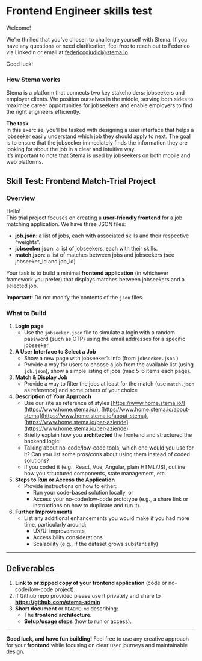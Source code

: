 # Frontend Engineer skills test

Welcome\!

We’re thrilled that you’ve chosen to challenge yourself with Stema. If you have any questions or need clarification, feel free to reach out to Federico via LinkedIn or email at federicogiudici@stema.io.

Good luck\!

### **How Stema works**

Stema is a platform that connects two key stakeholders: jobseekers and employer clients. We position ourselves in the middle, serving both sides to maximize career opportunities for jobseekers and enable employers to find the right engineers efficiently.

**The task**  
In this exercise, you’ll be tasked with designing a user interface that helps a jobseeker easily understand which job they should apply to next. The goal is to ensure that the jobseeker immediately finds the information they are looking for about the job in a clear and intuitive way.  
It’s important to note that Stema is used by jobseekers on both mobile and web platforms.  
 

## **Skill Test: Frontend Match-Trial Project**

### **Overview**

Hello\!  
This trial project focuses on creating a **user-friendly frontend** for a job matching application. We have three JSON files:

* **job.json**: a list of jobs, each with associated skills and their respective “weights”.  
* **jobseeker.json**: a list of jobseekers, each with their skills.  
* **match.json**: a list of matches between jobs and jobseekers (see jobseeker\_id and job\_id)

Your task is to build a minimal **frontend application** (in whichever framework you prefer) that displays matches between jobseekers and a selected job.

**Important**: Do not modify the contents of the `json` files.

### **What to Build**

1. **Login page**  
   * Use the `jobseeker.json` file to simulate a login with a random password (such as OTP) using the email addresses for a specific jobseeker  
2. **A User Interface to Select a Job**  
   * Show a new page with jobseeker’s info (from `jobseeker.json` )   
   * Provide a way for users to choose a job from the available list (using `job.json`), show a simple listing of jobs (max 5-6 items each page).   
3. **Match & Display Job**  
   * Provide a way to filter the jobs at least for the match (use `match.json` as reference) and some others of your choice  
4. **Description of Your Approach**  
   * Use our site as reference of styles [https://www.home.stema.io/](https://www.home.stema.io/), [https://www.home.stema.io/about-stema](https://www.home.stema.io/about-stema), [https://www.home.stema.io/per-aziende](https://www.home.stema.io/per-aziende)  
   * Briefly explain how you **architected** the frontend and structured the backend logic.  
   * Talking about no-code/low-code tools, which one would you use for it? Can you list some pros/cons about using them instead of coded solutions?  
   * If you coded it (e.g., React, Vue, Angular, plain HTML/JS), outline how you structured components, state management, etc.  
5. **Steps to Run or Access the Application**  
   * Provide instructions on how to either:  
     * Run your code-based solution locally, or  
     * Access your no-code/low-code prototype (e.g., a share link or instructions on how to duplicate and run it).  
6. **Further Improvements**   
   * List any additional enhancements you would make if you had more time, particularly around:  
     * UX/UI improvements  
     * Accessibility considerations  
     * Scalability (e.g., if the dataset grows substantially)

---

## **Deliverables**

1. **Link to or zipped copy of your frontend application** (code or no-code/low-code project).  
2. if Github repo provided please use it privately and share to **https://github.com/stema-admin**  
3. **Short document** or `README.md` describing:  
   * The **frontend architecture**.  
   * **Setup/usage steps** (how to run or access).

---

**Good luck, and have fun building\!** Feel free to use any creative approach for your **frontend** while focusing on clear user journeys and maintainable design.